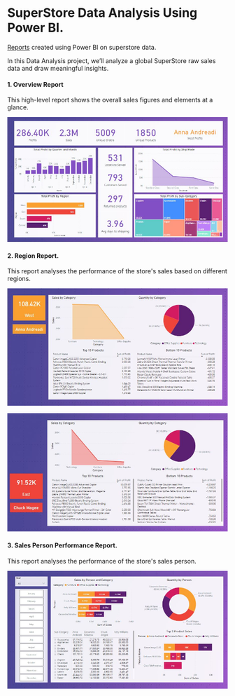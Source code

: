 # SuperStore Data Analysis Using Power BI.

[Reports](SuperStoreViz.pbix) created using Power BI on superstore data.

In this Data Analysis project, we’ll analyze a global SuperStore raw sales data and draw meaningful insights.

#### 1. Overview Report 

This high-level report shows the overall sales figures and elements at a glance.

![Overview](overview.JPG)

#### 2. Region Report.
This report  analyses the performance of the store's sales based on different regions. 

![Region:west](west.jpg)

![Region:east](east.jpg)

#### 3. Sales  Person Performance Report.
This report  analyses the performance of the store's sales person. 
 
![Sales Performance](sales_person_performance.jpg)

